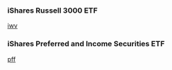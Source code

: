
### iShares Russell 3000 ETF
[iwv](https://www.ishares.com/us/products/239714/iwv)

### iShares Preferred and Income Securities ETF
[pff](https://www.ishares.com/us/products/239826/pff)
